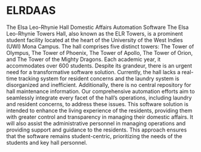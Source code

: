 # ELRDAAS
The Elsa Leo-Rhynie Hall Domestic Affairs Automation Software
The Elsa Leo-Rhynie Towers Hall, also known as the ELR Towers, is a prominent student facility located at the heart of the University of the West Indies (UWI) Mona Campus. The hall comprises five distinct towers: The Tower of Olympus, The Tower of Phoenix, The Tower of Apollo, The Tower of Orion, and The Tower of the Mighty Dragons. Each academic year, it accommodates over 600 students.
Despite its grandeur, there is an urgent need for a transformative software solution. Currently, the hall lacks a real-time tracking system for resident concerns and the laundry system is disorganized and inefficient. Additionally, there is no central repository for hall maintenance information.
Our comprehensive automation efforts aim to seamlessly integrate every facet of the hall’s operations, including laundry and resident concerns, to address these issues. This software solution is intended to enhance the living experience of the residents, providing them with greater control and transparency in managing their domestic affairs. It will also assist the administrative personnel in managing operations and providing support and guidance to the residents. This approach ensures that the software remains student-centric, prioritizing the needs of the students and key hall personnel.
